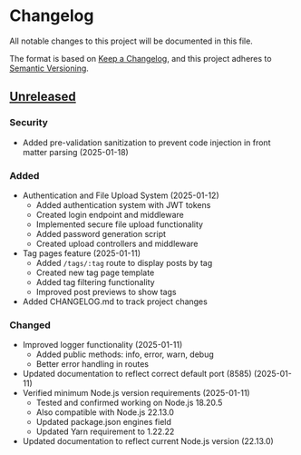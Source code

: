 # Changelog

All notable changes to this project will be documented in this file.

The format is based on [Keep a Changelog](https://keepachangelog.com/en/1.0.0/),
and this project adheres to [Semantic Versioning](https://semver.org/spec/v2.0.0.html).

## [Unreleased]

### Security
- Added pre-validation sanitization to prevent code injection in front matter parsing (2025-01-18)

### Added
- Authentication and File Upload System (2025-01-12)
  - Added authentication system with JWT tokens
  - Created login endpoint and middleware
  - Implemented secure file upload functionality
  - Added password generation script
  - Created upload controllers and middleware
- Tag pages feature (2025-01-11)
  - Added `/tags/:tag` route to display posts by tag
  - Created new tag page template
  - Added tag filtering functionality
  - Improved post previews to show tags
- Added CHANGELOG.md to track project changes

### Changed
- Improved logger functionality (2025-01-11)
  - Added public methods: info, error, warn, debug
  - Better error handling in routes
- Updated documentation to reflect correct default port (8585) (2025-01-11)
- Verified minimum Node.js version requirements (2025-01-11)
  - Tested and confirmed working on Node.js 18.20.5
  - Also compatible with Node.js 22.13.0
  - Updated package.json engines field
  - Updated Yarn requirement to 1.22.22
- Updated documentation to reflect current Node.js version (22.13.0)

[Unreleased]: https://github.com/imigueldiaz/zephyr-md/compare/main...HEAD
